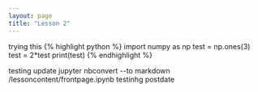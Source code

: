```yaml
---
layout: page
title: "Lesson 2"
---
```


trying this
{% highlight python %}
import numpy as np
test = np.ones(3)
test = 2*test
print(test)
{% endhighlight %}

testing update
jupyter nbconvert --to markdown /lessoncontent/frontpage.ipynb
testinhg postdate